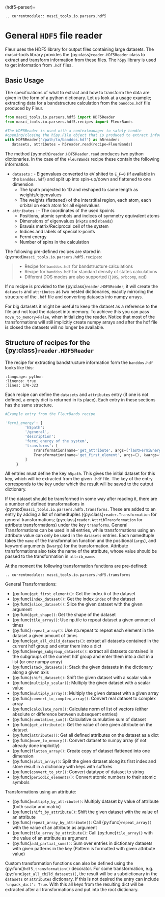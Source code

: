 (hdf5-parser)=

```{eval-rst}
.. currentmodule:: masci_tools.io.parsers.hdf5
```

# General `HDF5` file reader

Fleur uses the HDF5 library for output files containing large datasets.
The masci-tools library provides the {py:class}`reader.HDF5Reader` class to extract and transform
information from these files. The `h5py` library is used to get information from `.hdf` files.

## Basic Usage

The specifications of what to extract and how to transform the data are given in the form
of a python dictionary. Let us look at a usage example; extracting data for a bandstructure
calculation from the `banddos.hdf` file produced by Fleur.

```python
from masci_tools.io.parsers.hdf5 import HDF5Reader
from masci_tools.io.parsers.hdf5.recipes import FleurBands

#The HDF5Reader is used with a contextmanager to safely handle
#opening/closing the h5py.File object that is produced to extract information
with HDF5Reader('/path/to/banddos.hdf') as h5reader:
   datasets, attributes = h5reader.read(recipe=FleurBands)
```

The method {py:meth}`reader.HDF5Reader.read` produces two python dictionaries.
In the case of the `FleurBands` recipe these contain the following information.

- `datasets`
  : - Eigenvalues converted to eV shited to `E_F=0` (if available in the `banddos.hdf`)
      and split up into spin-up/down and flattened to one dimension
    - The kpath projected to 1D and reshaped to same length as weights/eigenvalues
    - The weights (flattened) of the interstitial region, each atom, each orbital on
      each atom for all eigenvalues
- `attributes`
  : - The coordinates of the used kpoints
    - Positions, atomic symbols and indices of symmetry equivalent atoms
    - Dimensions of eigenvalues (`nkpts` and `nbands`)
    - Bravais matrix/Reciprocal cell of the system
    - Indices and labels of special k-points
    - Fermi energy
    - Number of spins in the calculation

The following pre-defined recipes are stored in {py:mod}`masci_tools.io.parsers.hdf5.recipes`:

> - Recipe for `banddos.hdf` for bandstructure calculations
> - Recipe for `banddos.hdf` for standard density of states calculations
> - Different DOS modes are also supported (`jDOS`, `orbcomp`, `mcd`)

If no recipe is provided to the {py:class}`reader.HDF5Reader`, it will create the `datasets`
and `attributes` as two nested dictionaries, exactly mirroring the structure of the `.hdf`
file and converting datasets into numpy arrays.

For big datasets it might be useful to keep the dataset as a reference to the file and not
load the dataset into memory. To achieve this you can pass `move_to_memory=False`, when
initializing the reader. Notice that most of the transformations will still implicitly
create numpy arrays and after the hdf file is closed the datasets will no longer be
available.

## Structure of recipes for the {py:class}`reader.HDF5Reader`

The recipe for extracting bandstructure information form the `banddos.hdf` looks like this:

```{literalinclude} ../../../masci_tools/io/parsers/hdf5/recipes.py
:language: python
:linenos: true
:lines: 170-323
```

Each recipe can define the `datasets` and `attributes` entry (if one is not defined,
a empty dict is returned in its place). Each entry in these sections has the same structure.

```python
#Example entry from the FleurBands recipe

'fermi_energy': {
         'h5path':
         '/general',
         'description':
         'fermi_energy of the system',
         'transforms': [
             Transformation(name='get_attribute', args=('lastFermiEnergy',), kwargs={}),
             Transformation(name='get_first_element', args=(), kwargs={})
         ]
     }
```

All entries must define the key `h5path`. This gives the initial dataset for this key,
which will be extracted from the given `.hdf` file. The key of the entry corresponds to
the key under which the result will be saved to the output dictionary.

If the dataset should be transformed in some way after reading it, there are a number
of defined transformations in {py:mod}`masci_tools.io.parsers.hdf5.transforms`.
These are added to an entry by adding a list of namedtuples
({py:class}`reader.Transformation` for general transformations;
{py:class}`reader.AttribTransformation` for attribute transformations) under the key
`transforms`. General Transformations can be used in all entries, while transformations
using an attribute value can only be used in the `datasets` entries. Each namedtuple takes
the `name` of the transformation function and the positional (`args`),
and keyword arguments (`kwargs`) for the transformation. Attribute transformations
also take the name of the attribute, whose value should be passed to the transformation
in `attrib_name`.

At the moment the following transformation functions are pre-defined:

```{eval-rst}
.. currentmodule:: masci_tools.io.parsers.hdf5.transforms
```

General Transformations:

- {py:func}`get_first_element()`: Get the index `0` of the dataset
- {py:func}`index_dataset()`: Get the index `index` of the dataset
- {py:func}`slice_dataset()`: Slice the given dataset with the given argument
- {py:func}`get_shape()`: Get the shape of the dataset
- {py:func}`tile_array()`: Use np.tile to repeat dataset a given amount of times
- {py:func}`repeat_array()`: Use np.repeat to repeat each element in the dataset a given amount of times
- {py:func}`get_all_child_datasets()`: extract all datasets contained in the current hdf
  group and enter them into a dict
- {py:func}`merge_subgroup_datasets()`: extract all datasets contained in the subgroups of
  the current hdf group and enter them into a dict in a list (or one numpy array)
- {py:func}`stack_datasets()`: Stack the given datasets in the dictionary along a given axis
- {py:func}`shift_dataset()`: Shift the given dataset with a scalar value
- {py:func}`multiply_scalar()`: Multiply the given dataset with a scalar value
- {py:func}`multiply_array()`: Multiply the given dataset with a given array
- {py:func}`convert_to_complex_array()`: Convert real dataset to complex array
- {py:func}`calculate_norm()`: Calculate norm of list of vectors (either absolute or difference between subsequent entries)
- {py:func}`cumulative_sum()`: Calculative cumulative sum of dataset
- {py:func}`get_attribute()`: Get the value of one given attribute on the dataset
- {py:func}`attributes()`: Get all defined attributes on the dataset as a dict
- {py:func}`move_to_memory()`: Convert dataset to numpy array (if not already done implicitly)
- {py:func}`flatten_array()`: Create copy of dataset flattened into one dimension
- {py:func}`split_array()`: Split the given dataset along its first index and store result in a dictionary with keys with suffixes
- {py:func}`convert_to_str()`: Convert datatype of dataset to string
- {py:func}`periodic_elements()`: Convert atomic numbers to their atomic symbols

Transformations using an attribute:

- {py:func}`multiply_by_attribute()`: Multiply dataset by value of attribute (both scalar and matrix)
- {py:func}`shift_by_attribute()`: Shift the given dataset with the value of an attribute
- {py:func}`repeat_array_by_attribute()`: Call {py:func}`repeat_array()` with the value of an attribute as argument
- {py:func}`tile_array_by_attribute()`: Call {py:func}`tile_array()` with the value of an attribute as argument
- {py:func}`add_partial_sums()`: Sum over entries in dictionary datasets with given
  patterns in the key (Pattern is formatted with given attribute value)

Custom transformation functions can also be defined using the {py:func}`hdf5_transformation()`
decorator. For some transformation, e.g. {py:func}`get_all_child_datasets()`, the result
will be a subdictionary in the `datasets` or `attributes` dictionary. If this is not desired
the entry can include `'unpack_dict': True`. With this all keys from the resulting dict
will be extracted after all transformations and put into the root dictionary.
